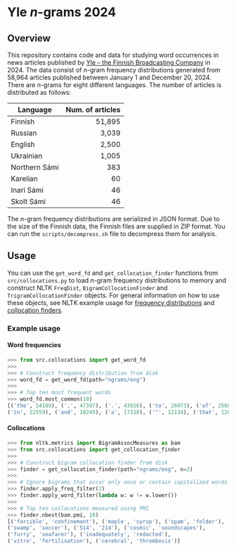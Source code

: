 # Yle *n*-grams 2024

## Overview

This repository contains code and data for studying word occurrences in news articles published by [Yle – the Finnish Broadcasting Company](https://yle.fi/) in 2024. The data consist of *n*-gram frequency distributions generated from 58,964 articles published between January 1 and December 20, 2024. There are *n*-grams for eight different languages. The number of articles is distributed as follows:

| Language      | Num. of articles |
|---------------|-----------------:|
| Finnish       | 51,895           |
| Russian       | 3,039            |
| English       | 2,500            |
| Ukrainian     | 1,005            |
| Northern Sámi | 383              |
| Karelian      | 60               |
| Inari Sámi    | 46               |
| Skolt Sámi    | 46               |

The *n*-gram frequency distributions are serialized in JSON format. Due to the
size of the Finnish data, the Finnish files are supplied in ZIP format. You
can run the `scripts/decompress.sh` file to decompress them for analysis.

## Usage

You can use the `get_word_fd` and `get_collocation_finder` functions from
`src/collocations.py` to load *n*-gram frequency distributions to memory and
construct NLTK `FreqDist`, `BigramCollocationFinder` and
`TrigramCollocationFinder` objects. For general information on how to use these
objects, see NLTK example usage for
[frequency distributions](https://www.nltk.org/howto/probability.html#freqdist)
and
[collocation finders](https://www.nltk.org/howto/collocations.html#collocations).

### Example usage

#### Word frequencies

```python
>>> from src.collocations import get_word_fd
>>>
>>> # Construct frequency distribution from disk
>>> word_fd = get_word_fd(path="ngrams/eng")
>>>
>>> # Top ten most frequent words
>>> word_fd.most_common(10)
[('the', 54109), (',', 47397), ('.', 43926), ('to', 26973), ('of', 25880),
('in', 22559), ('and', 18245), ('a', 17318), ('"', 12134), ('that', 12052)]
```

#### Collocations

```python
>>> from nltk.metrics import BigramAssocMeasures as bam
>>> from src.collocations import get_collocation_finder
>>>
>>> # Construct bigram collocation finder from disk
>>> finder = get_collocation_finder(path="ngrams/eng", n=2)
>>>
>>> # Ignore bigrams that occur only once or contain capitalized words
>>> finder.apply_freq_filter(2)
>>> finder.apply_word_filter(lambda w: w != w.lower())
>>>
>>> # Top ten collocations measured using PMI
>>> finder.nbest(bam.pmi, 10)
[('forcible', 'confinement'), ('maple', 'syrup'), ('spam', 'folder'),
('swamp', 'soccer'), ('514', '214'), ('cosmic', 'soundscapes'),
('furry', 'seafarer'), ('inadequately', 'redacted'),
('vitro', 'fertilisation'), ('cerebral', 'thrombosis')]
```